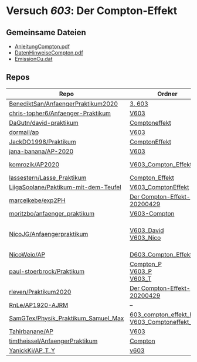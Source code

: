 # Versuch *603*: Der Compton-Effekt

## Gemeinsame Dateien
- [AnleitungCompton.pdf](https://docs.google.com/viewer?url=https://raw.githubusercontent.com/BenediktSan/AnfaengerPraktikum2020/main/Versuche%20Semester%20IV/3.%20603/V603%20Der%20Compton-Effekt-20210409/AnleitungCompton.pdf)
- [DatenHinweiseCompton.pdf](https://docs.google.com/viewer?url=https://raw.githubusercontent.com/BenediktSan/AnfaengerPraktikum2020/main/Versuche%20Semester%20IV/3.%20603/V603%20Der%20Compton-Effekt-20210409/DatenHinweiseCompton.pdf)
- [EmissionCu.dat](https://raw.githubusercontent.com/JackDO1998/Praktikum/main/ComptonEffekt/EmissionCu.dat)

## Repos

|                                        Repo                                        |                                                                                                                    Ordner                                                                                                                     |                                                                                                                                                                                                                                                                                                                   PDFs                                                                                                                                                                                                                                                                                                                    |
|------------------------------------------------------------------------------------|-----------------------------------------------------------------------------------------------------------------------------------------------------------------------------------------------------------------------------------------------|-------------------------------------------------------------------------------------------------------------------------------------------------------------------------------------------------------------------------------------------------------------------------------------------------------------------------------------------------------------------------------------------------------------------------------------------------------------------------------------------------------------------------------------------------------------------------------------------------------------------------------------------|
|[BenediktSan/AnfaengerPraktikum2020](../repo/BenediktSan/AnfaengerPraktikum2020)    |[3. 603](https://github.com/BenediktSan/AnfaengerPraktikum2020/tree/main/Versuche%20Semester%20IV/3.%20603)                                                                                                                                    |–                                                                                                                                                                                                                                                                                                                                                                                                                                                                                                                                                                                                                                          |
|[chris-topher6/Anfaenger-Praktikum](../repo/chris-topher6/Anfaenger-Praktikum)      |[V603](https://github.com/chris-topher6/Anfaenger-Praktikum/tree/master/V603)                                                                                                                                                                  |–                                                                                                                                                                                                                                                                                                                                                                                                                                                                                                                                                                                                                                          |
|[DaGutn/david-praktikum](../repo/DaGutn/david-praktikum)                            |[Comptoneffekt](https://github.com/DaGutn/david-praktikum/tree/master/Documents/Projects/david-praktikum/Comptoneffekt)                                                                                                                        |–                                                                                                                                                                                                                                                                                                                                                                                                                                                                                                                                                                                                                                          |
|[dormail/ap](../repo/dormail/ap)                                                    |[V603](https://github.com/dormail/ap/tree/main/V603)                                                                                                                                                                                           |[main.pdf](https://docs.google.com/viewer?url=https://raw.githubusercontent.com/NicoWeio/awesome-ap-pdfs/main/dormail%E2%88%95ap/603/main.pdf) \*                                                                                                                                                                                                                                                                                                                                                                                                                                                                                          |
|[JackDO1998/Praktikum](../repo/JackDO1998/Praktikum)                                |[ComptonEffekt](https://github.com/JackDO1998/Praktikum/tree/main/ComptonEffekt)                                                                                                                                                               |[main.pdf](https://docs.google.com/viewer?url=https://raw.githubusercontent.com/JackDO1998/Praktikum/main/ComptonEffekt/main.pdf)                                                                                                                                                                                                                                                                                                                                                                                                                                                                                                          |
|[jana-banana/AP-2020](../repo/jana-banana/AP-2020)                                  |[V603](https://github.com/jana-banana/AP-2020/tree/main/we%20did%20that/V603)                                                                                                                                                                  |[main.pdf](https://docs.google.com/viewer?url=https://raw.githubusercontent.com/NicoWeio/awesome-ap-pdfs/main/jana-banana%E2%88%95AP-2020/603/main.pdf) \*                                                                                                                                                                                                                                                                                                                                                                                                                                                                                 |
|[komrozik/AP2020](../repo/komrozik/AP2020)                                          |[V603_Compton_Effekt](https://github.com/komrozik/AP2020/tree/master/V603_Compton_Effekt)                                                                                                                                                      |[main.pdf](https://docs.google.com/viewer?url=https://raw.githubusercontent.com/komrozik/AP2020/master/V603_Compton_Effekt/main.pdf)<br/>[main_V2.pdf](https://docs.google.com/viewer?url=https://raw.githubusercontent.com/komrozik/AP2020/master/V603_Compton_Effekt/main_V2.pdf)                                                                                                                                                                                                                                                                                                                                                        |
|[lassestern/Lasse_Praktikum](../repo/lassestern/Lasse_Praktikum)                    |[Compton_Effekt](https://github.com/lassestern/Lasse_Praktikum/tree/master/Compton_Effekt)                                                                                                                                                     |–                                                                                                                                                                                                                                                                                                                                                                                                                                                                                                                                                                                                                                          |
|[LiigaSoolane/Paktikum-mit-dem-Teufel](../repo/LiigaSoolane/Paktikum-mit-dem-Teufel)|[V603_ComptonEffekt](https://github.com/LiigaSoolane/Paktikum-mit-dem-Teufel/tree/main/V603_ComptonEffekt)                                                                                                                                     |[main.pdf](https://docs.google.com/viewer?url=https://raw.githubusercontent.com/NicoWeio/awesome-ap-pdfs/main/LiigaSoolane%E2%88%95Paktikum-mit-dem-Teufel/603/main.pdf) \*                                                                                                                                                                                                                                                                                                                                                                                                                                                                |
|[marcelkebe/exp2PH](../repo/marcelkebe/exp2PH)                                      |[Der Compton-Effekt-20200429](https://github.com/marcelkebe/exp2PH/tree/master/compton/Der%20Compton-Effekt-20200429)                                                                                                                          |–                                                                                                                                                                                                                                                                                                                                                                                                                                                                                                                                                                                                                                          |
|[moritzbo/anfaenger_praktikum](../repo/moritzbo/anfaenger_praktikum)                |[V603-Compton](https://github.com/moritzbo/anfaenger_praktikum/tree/main/V603-Compton)                                                                                                                                                         |–                                                                                                                                                                                                                                                                                                                                                                                                                                                                                                                                                                                                                                          |
|[NicoJG/Anfaengerpraktikum](../repo/NicoJG/Anfaengerpraktikum)                      |[V603_David](https://github.com/NicoJG/Anfaengerpraktikum/tree/master/V603_David)<br/>[V603_Nico](https://github.com/NicoJG/Anfaengerpraktikum/tree/master/V603_Nico)                                                                          |[Abgabe.pdf](https://docs.google.com/viewer?url=https://raw.githubusercontent.com/NicoJG/Anfaengerpraktikum/master/V603_Nico/Abgabe.pdf)<br/>[Abgabe_korrigiert.pdf](https://docs.google.com/viewer?url=https://raw.githubusercontent.com/NicoJG/Anfaengerpraktikum/master/V603_Nico/Abgabe_korrigiert.pdf)<br/>[main.pdf](https://docs.google.com/viewer?url=https://raw.githubusercontent.com/NicoWeio/awesome-ap-pdfs/main/NicoJG%E2%88%95Anfaengerpraktikum/603/main.pdf) \*<br/>[V603_Feedback.pdf](https://docs.google.com/viewer?url=https://raw.githubusercontent.com/NicoJG/Anfaengerpraktikum/master/V603_Nico/V603_Feedback.pdf)|
|[NicoWeio/AP](../repo/NicoWeio/AP)                                                  |[D603_Compton_Effekt](https://github.com/NicoWeio/AP/tree/gh-pages/D603_Compton_Effekt)                                                                                                                                                        |[main.pdf](https://docs.google.com/viewer?url=https://raw.githubusercontent.com/NicoWeio/AP/gh-pages/D603_Compton_Effekt/build/main.pdf)                                                                                                                                                                                                                                                                                                                                                                                                                                                                                                   |
|[paul-stoerbrock/Praktikum](../repo/paul-stoerbrock/Praktikum)                      |[Compton_P](https://github.com/paul-stoerbrock/Praktikum/tree/master/Compton_P)<br/>[V603_P](https://github.com/paul-stoerbrock/Praktikum/tree/master/V603_P)<br/>[V603_T](https://github.com/paul-stoerbrock/Praktikum/tree/master/V603_T)    |[V603_T.pdf](https://docs.google.com/viewer?url=https://raw.githubusercontent.com/NicoWeio/awesome-ap-pdfs/main/paul-stoerbrock%E2%88%95Praktikum/603/V603_T.pdf) \*                                                                                                                                                                                                                                                                                                                                                                                                                                                                       |
|[rleven/Praktikum2020](../repo/rleven/Praktikum2020)                                |[Der Compton-Effekt-20200429](https://github.com/rleven/Praktikum2020/tree/master/Der%20Compton-Effekt-20200429)                                                                                                                               |[main.pdf](https://docs.google.com/viewer?url=https://raw.githubusercontent.com/NicoWeio/awesome-ap-pdfs/main/rleven%E2%88%95Praktikum2020/603/main.pdf) \*                                                                                                                                                                                                                                                                                                                                                                                                                                                                                |
|[RnLe/AP1920-AJRM](../repo/RnLe/AP1920-AJRM)                                        |–                                                                                                                                                                                                                                              |[V603.pdf](https://docs.google.com/viewer?url=https://raw.githubusercontent.com/RnLe/AP1920-AJRM/master/Einzelversuche/AJB/V603.pdf)                                                                                                                                                                                                                                                                                                                                                                                                                                                                                                       |
|[SamGTex/Physik_Praktikum_Samuel_Max](../repo/SamGTex/Physik_Praktikum_Samuel_Max)  |[603_compton_effekt_haefs](https://github.com/SamGTex/Physik_Praktikum_Samuel_Max/tree/master/603_compton_effekt_haefs)<br/>[V603_Comptoneffekt_Max](https://github.com/SamGTex/Physik_Praktikum_Samuel_Max/tree/master/V603_Comptoneffekt_Max)|[main.pdf](https://docs.google.com/viewer?url=https://raw.githubusercontent.com/NicoWeio/awesome-ap-pdfs/main/SamGTex%E2%88%95Physik_Praktikum_Samuel_Max/603/main.pdf) \*<br/>[plot.pdf](https://docs.google.com/viewer?url=https://raw.githubusercontent.com/NicoWeio/awesome-ap-pdfs/main/SamGTex%E2%88%95Physik_Praktikum_Samuel_Max/603/plot.pdf) \*                                                                                                                                                                                                                                                                                  |
|[Tahirbanane/AP](../repo/Tahirbanane/AP)                                            |[V603](https://github.com/Tahirbanane/AP/tree/main/V603)                                                                                                                                                                                       |–                                                                                                                                                                                                                                                                                                                                                                                                                                                                                                                                                                                                                                          |
|[timtheissel/AnfaengerPraktikum](../repo/timtheissel/AnfaengerPraktikum)            |[Compton](https://github.com/timtheissel/AnfaengerPraktikum/tree/main/Compton)                                                                                                                                                                 |[V603.pdf](https://docs.google.com/viewer?url=https://raw.githubusercontent.com/timtheissel/AnfaengerPraktikum/main/Compton/V603.pdf)                                                                                                                                                                                                                                                                                                                                                                                                                                                                                                      |
|[YanickKi/AP_T_Y](../repo/YanickKi/AP_T_Y)                                          |[v603](https://github.com/YanickKi/AP_T_Y/tree/main/v603)                                                                                                                                                                                      |[main.pdf](https://docs.google.com/viewer?url=https://raw.githubusercontent.com/NicoWeio/awesome-ap-pdfs/main/YanickKi%E2%88%95AP_T_Y/603/main.pdf) \*                                                                                                                                                                                                                                                                                                                                                                                                                                                                                     |
